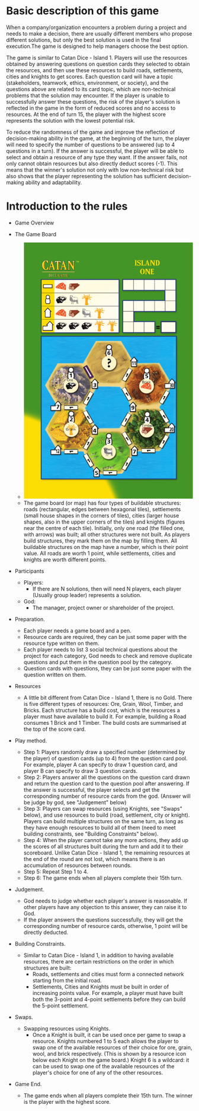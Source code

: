 # Basic description of this game

When a company/organization encounters a problem during a project and needs to make a decision, there are usually different members who propose different solutions, but only the best solution is used in the final execution.The game is designed to help managers choose the best option. 

The game is similar to Catan Dice - Island 1. Players will use the resources obtained by answering questions on question cards they selected to obtain the resources, and then use these resources to build roads, settlements, cities and knights to get scores. Each question card will have a topic (stakeholders, teamwork, ethics, environment, or society), and the questions above are related to its card topic, which are non-technical problems that the solution may encounter. If the player is unable to successfully answer these questions, the risk of the player's solution is reflected in the game in the form of reduced scores and no access to resources. At the end of turn 15, the player with the highest score represents the solution with the lowest potential risk.

To reduce the randomness of the game and improve the reflection of decision-making ability in the game, at the beginning of the turn, the player will need to specify the number of questions to be answered (up to 4 questions in a turn). If the answer is successful, the player will be able to select and obtain a resource of any type they want. If the answer fails, not only cannot obtain resources but also directly deduct scores (-1). This means that the winner's solution not only with low non-technical risk but also shows that the player representing the solution has sufficient decision-making ability and adaptability.

# Introduction to the rules

- Game Overview

- The Game Board
  - ![Island One score sheet](island-one-score-sheet-annotated.png)
  - The game board (or map) has four types of buildable structures: roads (rectangular, edges between hexagonal tiles), settlements (small house shapes in the corners of tiles), cities (larger house shapes, also in the upper corners of the tiles) and knights (figures near the centre of each tile). Initially, only one road (the filled one, with arrows) was built; all other structures were not built. As players build structures, they mark them on the map by filling them.
All buildable structures on the map have a number, which is their point value. All roads are worth 1 point, while settlements, cities and knights are worth different points.

- Participants
  - Players:
    - If there are N solutions, then will need N players, each player (Usually group leader) represents a solution.
  - God:
    - The manager, project owner or shareholder of the project.

- Preparation.
  - Each player needs a game board and a pen.
  - Resource cards are required, they can be just some paper with the resource type written on them.
  - Each player needs to list 3 social technical questions about the project for each category, God needs to check and remove duplicate questions and put them in the question pool by the category.
  - Question cards with questions, they can be just some paper with the question written on them.

- Resources
  - A little bit different from Catan Dice - Island 1, there is no Gold. There is five different types of resources: Ore, Grain, Wool, Timber, and Bricks. Each structure has a build cost, which is the resources a player must have available to build it. For example, building a Road consumes 1 Brick and 1 Timber. The build costs are summarised at the top of the score card. 


- Play method.
  - Step 1: Players randomly draw a specified number (determined by the player) of question cards (up to 4) from the question card pool. For example, player A can specify to draw 1 question card, and player B can specify to draw 3 question cards.
  - Step 2: Players answer all the questions on the question card drawn and return the question card to the question pool after answering. If the answer is successful, the player selects and get the corresponding number of resource cards from the god. (Answer will be judge by god, see "Judgement" below)
  - Step 3: Players can swap resources (using Knights, see "Swaps" below), and use resources to build (road, settlement, city or knight). Players can build multiple structures on the same turn, as long as they have enough resources to build all of them (need to meet building constraints, see "Building Constraints" below).
  - Step 4: When the player cannot take any more actions, they add up the scores of all structures built during the turn and add it to their scoreboard. Unlike Catan Dice - Island 1, the remaining resources at the end of the round are not lost, which means there is an accumulation of resources between rounds.
  - Step 5: Repeat Step 1 to 4.
  - Step 6: The game ends when all players complete their 15th turn.

- Judgement.
  - God needs to judge whether each player's answer is reasonable. If other players have any objection to this answer, they can raise it to God.
  - If the player answers the questions successfully, they will get the corresponding number of resource cards, otherwise, 1 point will be directly deducted.

- Building Constraints.
  - Similar to Catan Dice - Island 1, in addition to having available resources, there are certain restrictions on the order in which structures are built:
    - Roads, settlements and cities must form a connected network starting from the initial road.
    - Settlements, Cities and Knights must be built in order of increasing points value. For example, a player must have built both the 3-point and 4-point settlements before they can build the 5-point settlement.

- Swaps.
  - Swapping resources using Knights.
    - Once a Knight is built, it can be used once per game to swap a resource. Knights numbered 1 to 5 each allows the player to swap one of the available resources of their choice for ore, grain, wool, and brick respectively. (This is shown by a resource icon below each Knight on the game board.) Knight 6 is a wildcard: it can be used to swap one of the available resources of the player's choice for one of any of the other resources.

- Game End.
  - The game ends when all players complete their 15th turn. The winner is the player with the highest score.
